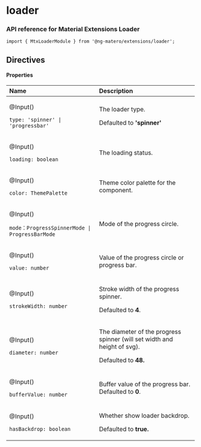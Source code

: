 # loader

### API reference for Material Extensions Loader

`import { MtxLoaderModule } from '@ng-matero/extensions/loader';`

## Directives

#### **Properties**

<table>
  <thead>
    <tr>
      <th style="text-align:left">Name</th>
      <th style="text-align:left">Description</th>
    </tr>
  </thead>
  <tbody>
    <tr>
      <td style="text-align:left">
        <p>@Input()</p>
        <p><code>type: &apos;spinner&apos; | &apos;progressbar&apos;</code>
        </p>
      </td>
      <td style="text-align:left">
        <p>The loader type.</p>
        <p>Defaulted to <b>&apos;spinner&apos;</b>
        </p>
      </td>
    </tr>
    <tr>
      <td style="text-align:left">
        <p>@Input()</p>
        <p><code>loading: boolean</code>
        </p>
      </td>
      <td style="text-align:left">The loading status.</td>
    </tr>
    <tr>
      <td style="text-align:left">
        <p>@Input()</p>
        <p><code>color: ThemePalette</code>
        </p>
      </td>
      <td style="text-align:left">Theme color palette for the component.</td>
    </tr>
    <tr>
      <td style="text-align:left">
        <p>@Input()</p>
        <p><code>mode&#xFF1A;ProgressSpinnerMode | ProgressBarMode</code>
        </p>
      </td>
      <td style="text-align:left">Mode of the progress circle.</td>
    </tr>
    <tr>
      <td style="text-align:left">
        <p>@Input()</p>
        <p><code>value: number</code>
        </p>
      </td>
      <td style="text-align:left">Value of the progress circle or progress bar.</td>
    </tr>
    <tr>
      <td style="text-align:left">
        <p>@Input()</p>
        <p><code>strokeWidth: number</code>
        </p>
      </td>
      <td style="text-align:left">
        <p>Stroke width of the progress spinner.</p>
        <p>Defaulted to <b>4</b>.</p>
      </td>
    </tr>
    <tr>
      <td style="text-align:left">
        <p>@Input()</p>
        <p><code>diameter: number</code>
        </p>
      </td>
      <td style="text-align:left">
        <p>The diameter of the progress spinner (will set width and height of svg).</p>
        <p>Defaulted to <b>48.</b>
        </p>
      </td>
    </tr>
    <tr>
      <td style="text-align:left">
        <p>@Input()</p>
        <p><code>bufferValue: number</code>
        </p>
      </td>
      <td style="text-align:left">Buffer value of the progress bar. Defaulted to <b>0</b>.</td>
    </tr>
    <tr>
      <td style="text-align:left">
        <p>@Input()</p>
        <p><code>hasBackdrop: boolean</code>
        </p>
      </td>
      <td style="text-align:left">
        <p>Whether show loader backdrop.</p>
        <p>Defaulted to <b>true.</b>
        </p>
      </td>
    </tr>
  </tbody>
</table>



